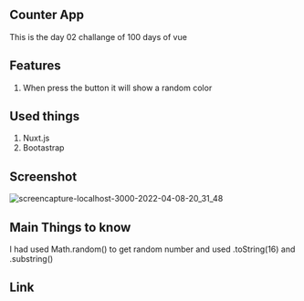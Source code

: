 ## Counter App

This is the day 02 challange of 100 days of vue

## Features
1. When press the button it will show a random color


## Used things
1. Nuxt.js
2. Bootastrap

## Screenshot
![screencapture-localhost-3000-2022-04-08-20_31_48](https://user-images.githubusercontent.com/73052374/162469061-27127dd8-a151-4849-bcc4-15618946bf6d.png)

## Main Things to know
I had used Math.random() to get random number and used .toString(16) and .substring()

## Link

